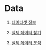 # Data

1. [데이터셋 정보](./data_info.md)

2. [실제 데이터 찾기](./find_real_data.ipynb)

3. [실제 데이터 분석](./real_data.ipynb)